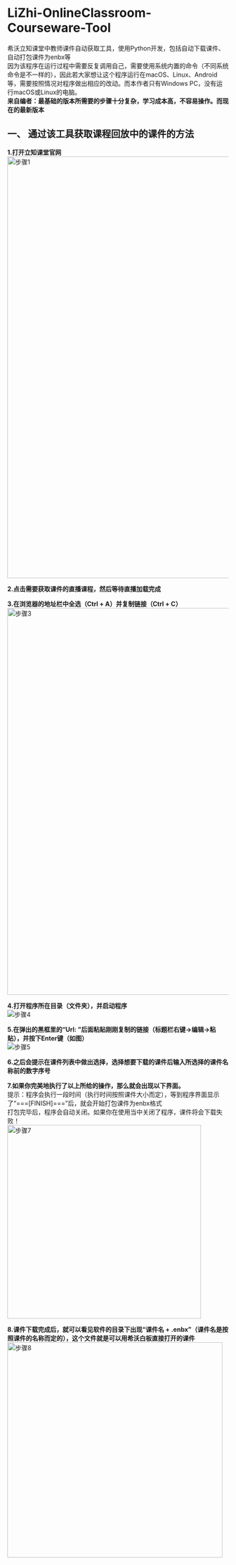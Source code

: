 # LiZhi-OnlineClassroom-Courseware-Tool  
希沃立知课堂中教师课件自动获取工具，使用Python开发，包括自动下载课件、自动打包课件为enbx等  
因为该程序在运行过程中需要反复调用自己，需要使用系统内置的命令（不同系统命令是不一样的），因此若大家想让这个程序运行在macOS、Linux、Android等，需要按照情况对程序做出相应的改动。而本作者只有Windows PC，没有运行macOS或Linux的电脑。  
**来自编者：最基础的版本所需要的步骤十分复杂，学习成本高，不容易操作。而现在的最新版本**  

## 一、 通过该工具获取课程回放中的课件的方法  
**1.打开立知课堂官网**  
<img width="960" alt="步骤1" src="https://user-images.githubusercontent.com/79049368/164376453-89c8591d-0809-4662-af44-d2401bcb70b7.PNG">

**2.点击需要获取课件的直播课程，然后等待直播加载完成**  

**3.在浏览器的地址栏中全选（Ctrl + A）并复制链接（Ctrl + C）**  
<img width="881" alt="步骤3" src="https://user-images.githubusercontent.com/79049368/164584235-69c660ac-6fad-44cd-85e7-fc6f9f5dfdc7.PNG">

**4.打开程序所在目录（文件夹），并启动程序**  
![步骤4](https://user-images.githubusercontent.com/79049368/165438884-ee3a4959-2961-4480-a480-611582525c25.png)

**5.在弹出的黑框里的“Url: ”后面粘贴刚刚复制的链接（标题栏右键->编辑->粘贴），并按下Enter键（如图）**  
![步骤5](https://user-images.githubusercontent.com/79049368/165437929-1b36b1b0-8279-4681-864c-034743ffb0fd.png)

**6.之后会提示在课件列表中做出选择，选择想要下载的课件后输入所选择的课件名称前的数字序号**  

**7.如果你完美地执行了以上所给的操作，那么就会出现以下界面。**  
提示：程序会执行一段时间（执行时间按照课件大小而定），等到程序界面显示了“===[FINISH]===”后，就会开始打包课件为enbx格式  
打包完毕后，程序会自动关闭。如果你在使用当中关闭了程序，课件将会下载失败！  
<img width="441" alt="步骤7" src="https://user-images.githubusercontent.com/79049368/164379009-620a710f-ce9a-49b9-8f42-d34fded1ac73.PNG">

**8.课件下载完成后，就可以看见软件的目录下出现“课件名 + .enbx”（课件名是按照课件的名称而定的），这个文件就是可以用希沃白板直接打开的课件**  
<img width="490" alt="步骤8" src="https://user-images.githubusercontent.com/79049368/164380886-99aa36d4-e4ea-4aac-b84c-772070ba45fa.PNG">

